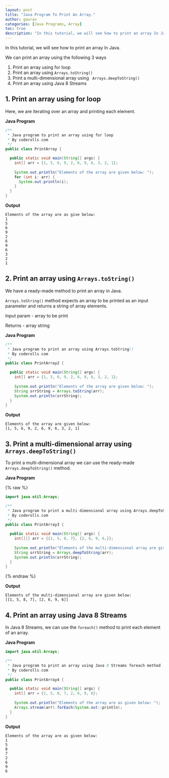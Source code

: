 ```yaml
---
layout: post  
title: "Java Program To Print An Array."  
author: gaurav  
categories: [Java Programs, Array]  
toc: true
description: "In this tutorial, we will see how to print an array In Java."
---
```


In this tutorial, we will see how to print an array In Java.

We can print an array using the following 3 ways

1. Print an array using for loop
2. Print an array using `Arrays.toString()`
3. Print a multi-dimensional array using ` Arrays.deepToString()`
4. Print an array using Java 8 Streams 

## 1. Print an array using for loop

Here, we are iterating over an array and printing each element.

**Java Program**

```java
/**
 * Java program to print an array using for loop
 * By coderolls.com
 */
public class PrintArray {

  public static void main(String[] args) {
    int[] arr = {1, 5, 6, 9, 2, 6, 9, 6, 3, 2, 1};
    
    System.out.println("Elements of the array are given below: ");
    for (int i: arr) {
      System.out.println(i);
    }
  }
}
```

**Output**

```
Elements of the array are as give below: 
1
5
6
9
2
6
9
6
3
2
1
```

## 2. Print an array using `Arrays.toString()`

We have a ready-made method to print an array in Java.

`Arrays.toString()` method expects an array to be printed as an input parameter and returns a string of array elements.

Input param - array to be  print

Returns - array string

**Java Program**

```java
/**
 * Java program to print an array using Arrays.toString()
 * By coderolls.com
 */
public class PrintArray2 {

  public static void main(String[] args) {
    int[] arr = {1, 5, 6, 9, 2, 6, 9, 6, 3, 2, 1};
    
    System.out.println("Elements of the array are given below: ");
    String srrString = Arrays.toString(arr);
    System.out.println(srrString);
  }
}
```

**Output**

```
Elements of the array are given below: 
[1, 5, 6, 9, 2, 6, 9, 6, 3, 2, 1]
```



## 3. Print a multi-dimensional array using `Arrays.deepToString()`

To print a multi-dimensional array we can use the ready-made `Arrays.deepToString()` method.

**Java Program**

{% raw %}

```java
import java.util.Arrays;

/**
 * Java program to print a multi-dimensional array using Arrays.deepToString()
 * By coderolls.com
 */
public class PrintArray3 {

  public static void main(String[] args) {
    int[][] arr = {{1, 5, 8, 7}, {2, 6, 9, 6,}};
    
    System.out.println("Elements of the multi-dimensional array are given below: ");
    String srrString = Arrays.deepToString(arr);
    System.out.println(srrString);
  }
}
```
{% endraw %}

**Output**

```
Elements of the multi-dimensional array are given below: 
[[1, 5, 8, 7], [2, 6, 9, 6]]
```

## 4. Print an array using Java 8 Streams 

In Java 8 Streams, we can use the `foreach()` method to print each element of an array.

**Java Program**

```java
import java.util.Arrays;

/**
 * Java program to print an array using Java 8 Streams foreach method
 * By coderolls.com
 */
public class PrintArray4 {

  public static void main(String[] args) {
    int[] arr = {1, 5, 8, 7, 2, 6, 9, 6};
    
    System.out.println("Elements of the array are as given below: ");
    Arrays.stream(arr).forEach(System.out::println);
  }
}
```

**Output**

```
Elements of the array are as given below: 
1
5
8
7
2
6
9
6
```

